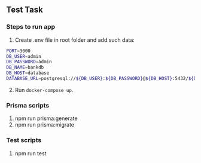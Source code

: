 ## Test Task

### Steps to run app

1. Create .env file in root folder and add such data:

```bash
PORT=3000
DB_USER=admin
DB_PASSWORD=admin
DB_NAME=bankdb
DB_HOST=database
DATABASE_URL=postgresql://${DB_USER}:${DB_PASSWORD}@${DB_HOST}:5432/${DB_NAME}?schema=public
```

2. Run `docker-compose up`.

### Prisma scripts

1. npm run prisma:generate
2. npm run prisma:migrate

### Test scripts

1. npm run test
